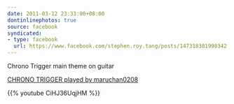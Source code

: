 ```yaml
---
date: 2011-03-12 23:33:00+08:00
dontinlinephotos: true
source: facebook
syndicated:
- type: facebook
  url: https://www.facebook.com/stephen.roy.tang/posts/147318381998342
---
```


Chrono Trigger main theme on guitar

[CHRONO TRIGGER  played by maruchan0208](https://www.youtube.com/watch?v=CiHJ36UqjHM)



{{% youtube CiHJ36UqjHM %}}